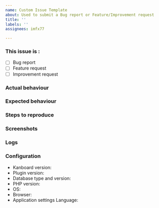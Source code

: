 ```yaml
---
name: Custom Issue Template
about: Used to submit a Bug report or Feature/Improvement request
title: ''
labels: ''
assignees: imfx77

---
```


### This issue is :

- [ ] Bug report
- [ ] Feature request
- [ ] Improvement request

### Actual behaviour


### Expected behaviour


### Steps to reproduce


### Screenshots


### Logs


### Configuration

- Kanboard version:
- Plugin version:
- Database type and version:
- PHP version:
- OS:
- Browser:
- Application settings Language:
